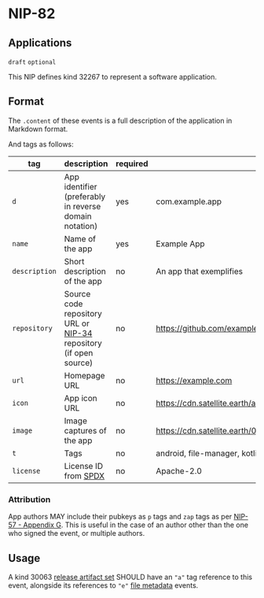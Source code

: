 NIP-82
======

Applications
------------

`draft` `optional`

This NIP defines kind 32267 to represent a software application.

## Format

The `.content` of these events is a full description of the application in Markdown format.

And tags as follows:

| tag         | description                                 | required | example               |
| ---         | ---                                         | ---      | ---                   |
| `d`         | App identifier (preferably in reverse domain notation)   | yes      | com.example.app       |
| `name`      | Name of the app                             | yes      | Example App           |
| `description` | Short description of the app              | no       | An app that exemplifies    |
| `repository`| Source code repository URL or [NIP-34](34.md) repository (if open source) | no       | https://github.com/example/android or `30617:e4ee4fceb9721ce4ee4fceb91c9711ca2a6c9a5ab:example-repo` |
| `url`       | Homepage URL                                | no       | https://example.com      |
| `icon`      | App icon URL                                | no       |  https://cdn.satellite.earth/a81c5dcfc8530026925ef0c94f3003768be0d9adfca854a3db7d3e28915f1e40.png   |
| `image`     | Image captures of the app                   | no       |  https://cdn.satellite.earth/003768be0d9adfca854a3db7d3e28915f1e40a81c5dcfc8530026925ef0c94f3.png   |
| `t`         | Tags                                        | no       |  android, file-manager, kotlin     |
| `license`   | License ID from [SPDX](https://spdx.org/licenses/) | no        |  Apache-2.0    |

### Attribution

App authors MAY include their pubkeys as `p` tags and `zap` tags as per [NIP-57 - Appendix G](57.md). This is useful in the case of an author other than the one who signed the event, or multiple authors.

## Usage

A kind 30063 [release artifact set](51.md) SHOULD have an `"a"` tag reference to this event, alongside its references to `"e"` [file metadata](94.md) events.